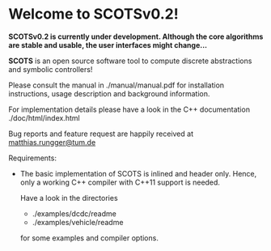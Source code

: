 
# Welcome to SCOTSv0.2!

**SCOTSv0.2 is currently under development. Although the core
algorithms are stable and usable, the user interfaces might change...**


**SCOTS** is an open source software tool to compute discrete abstractions and symbolic controllers!

Please consult the manual in ./manual/manual.pdf for installation instructions,
usage description and background information.

For implementation details please have a look in the C++ documentation ./doc/html/index.html

Bug reports and feature request are happily received at <matthias.rungger@tum.de> 

Requirements:

* The basic implementation of SCOTS is inlined and header only. Hence, only a working C++ compiler
  with C++11 support is needed.

  Have a look in the directories 

  * ./examples/dcdc/readme
  * ./examples/vehicle/readme

  for some examples and compiler options.
  
